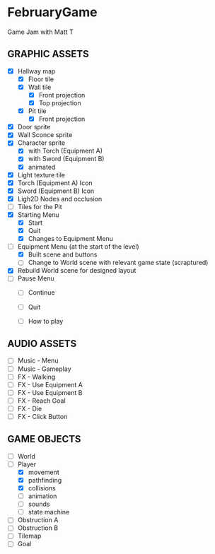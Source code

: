 # FebruaryGame
Game Jam with Matt T

## GRAPHIC ASSETS
- [x] Hallway map 
  - [x] Floor tile
  - [x] Wall tile
    - [x] Front projection
    - [x] Top projection 
  - [x] Pit tile
    - [x] Front projection
- [x] Door sprite
- [x] Wall Sconce sprite
- [x] Character sprite
  - [x] with Torch (Equipment A)
  - [x] with Sword (Equipment B)
  - [x] animated
- [x] Light texture tile
- [x] Torch (Equipment A) Icon
- [x] Sword (Equipment B) Icon
- [x] Ligh2D Nodes and occlusion
- [ ] Tiles for the Pit
- [x] Starting Menu
  - [x] Start
  - [x] Quit
  - [x] Changes to Equipment Menu
- [ ] Equipment Menu (at the start of the level)
  - [x] Built scene and buttons
  - [ ] Change to World scene with relevant game state (scraptured)
- [x] Rebuild World scene for designed layout
- [ ] Pause Menu
  - [ ] Continue
  - [ ] Quit
  - [ ] How to play


## AUDIO ASSETS
- [ ] Music - Menu
- [ ] Music - Gameplay
- [ ] FX - Walking
- [ ] FX - Use Equipment A
- [ ] FX - Use Equipment B
- [ ] FX - Reach Goal
- [ ] FX - Die
- [ ] FX - Click Button 

## GAME OBJECTS
- [ ] World
- [ ] Player 
  - [x] movement
  - [x] pathfinding
  - [x] collisions
  - [ ] animation
  - [ ] sounds
  - [ ] state machine
- [ ] Obstruction A
- [ ] Obstruction B
- [ ] Tilemap
- [ ] Goal
